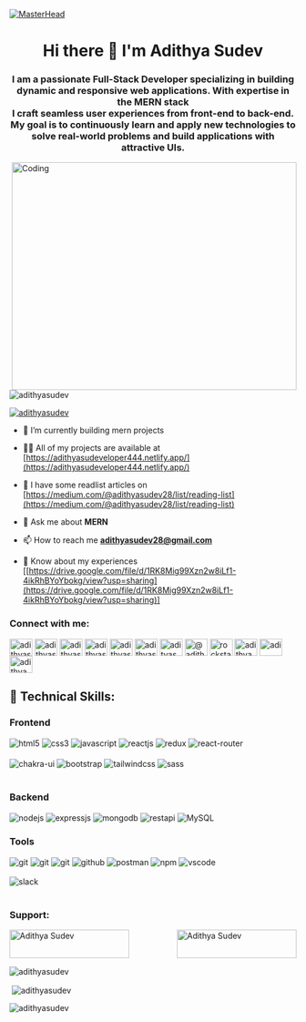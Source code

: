 [![MasterHead](https://user-images.githubusercontent.com/80781196/190216139-7697aa5a-c9a0-4bd6-80bf-3aca76a2e1c8.gif)](https://adithyasudeveloper444.netlify.app/)
<h1 align="center">Hi there 👋 I'm Adithya Sudev</h1>
<h3 align="center">
  I am a passionate Full-Stack Developer specializing in building dynamic and responsive web applications.
  With expertise in the MERN stack <br>
  I craft seamless user experiences from front-end to back-end.<br>
  My goal is to continuously learn and apply new technologies to solve real-world problems and build applications with attractive UIs.
</h3>

<img align="right" alt="Coding" width="500"  height="400"          
 src="https://camo.githubusercontent.com/7de37139d0b4c1ce40865e799b446c0e963a3dd8fb68d239707237c40604fa3d/68747470733a2f2f63646e2e6472696262626c652e636f6d2f75736572732f3733303730332f73637265656e73686f74732f363538313234332f6176656e746f2e676966">
<p align="left"> <img src="https://komarev.com/ghpvc/?username=adithyasudev&label=Profile%20views&color=0e75b6&style=flat" alt="adithyasudev" /> </p>

<p align="left"> <a href="https://twitter.com/adithyasudev" target="blank"><img src="https://img.shields.io/twitter/follow/adithyasudev?logo=twitter&style=for-the-badge" alt="adithyasudev" /></a> </p>

- 🌱 I’m currently building mern projects

- 👨‍💻 All of my projects are available at [https://adithyasudeveloper444.netlify.app/](https://adithyasudeveloper444.netlify.app/)

- 📝 I have some readlist articles on [https://medium.com/@adithyasudev28/list/reading-list](https://medium.com/@adithyasudev28/list/reading-list)

- 💬 Ask me about **MERN**

- 📫 How to reach me **adithyasudev28@gmail.com**

- 📄 Know about my experiences [[https://drive.google.com/file/d/1RK8Mig99Xzn2w8iLf1-4ikRhBYoYbokg/view?usp=sharing](https://drive.google.com/file/d/1RK8Mig99Xzn2w8iLf1-4ikRhBYoYbokg/view?usp=sharing)]

<h3 align="left">Connect with me:</h3>
<p align="left">
<a href="https://codepen.io/adithyasudev" target="blank"><img align="center" src="https://raw.githubusercontent.com/rahuldkjain/github-profile-readme-generator/master/src/images/icons/Social/codepen.svg" alt="adithyasudev" height="30" width="40" /></a>
<a href="https://dev.to/adithyasudev" target="blank"><img align="center" src="https://raw.githubusercontent.com/rahuldkjain/github-profile-readme-generator/master/src/images/icons/Social/devto.svg" alt="adithyasudev" height="30" width="40" /></a>
<a href="https://twitter.com/adithyasudev" target="blank"><img align="center" src="https://raw.githubusercontent.com/rahuldkjain/github-profile-readme-generator/master/src/images/icons/Social/twitter.svg" alt="adithyasudev" height="30" width="40" /></a>
<a href="https://www.linkedin.com/in/adithyadev/" target="blank"><img align="center" src="https://raw.githubusercontent.com/rahuldkjain/github-profile-readme-generator/master/src/images/icons/Social/linked-in-alt.svg" alt="adithyasudev" height="30" width="40" /></a>
<a href="https://stackoverflow.com/users/adithyasudev" target="blank"><img align="center" src="https://raw.githubusercontent.com/rahuldkjain/github-profile-readme-generator/master/src/images/icons/Social/stack-overflow.svg" alt="adithyasudev" height="30" width="40" /></a>
<a href="https://fb.com/adithyasudev" target="blank"><img align="center" src="https://raw.githubusercontent.com/rahuldkjain/github-profile-readme-generator/master/src/images/icons/Social/facebook.svg" alt="adithyasudev" height="30" width="40" /></a>
<a href="https://instagram.com/adityasudev" target="blank"><img align="center" src="https://raw.githubusercontent.com/rahuldkjain/github-profile-readme-generator/master/src/images/icons/Social/instagram.svg" alt="adityasudev" height="30" width="40" /></a>
<a href="https://medium.com/@adithyasudev" target="blank"><img align="center" src="https://raw.githubusercontent.com/rahuldkjain/github-profile-readme-generator/master/src/images/icons/Social/medium.svg" alt="@adithyasudev" height="30" width="40" /></a>
<a href="https://www.youtube.com/c/rockstar00789" target="blank"><img align="center" src="https://raw.githubusercontent.com/rahuldkjain/github-profile-readme-generator/master/src/images/icons/Social/youtube.svg" alt="rockstar00789" height="30" width="40" /></a>
<a href="https://www.hackerrank.com/adithya sudev" target="blank"><img align="center" src="https://raw.githubusercontent.com/rahuldkjain/github-profile-readme-generator/master/src/images/icons/Social/hackerrank.svg" alt="adithya sudev" height="30" width="40" /></a>
<a href="https://www.leetcode.com/adi" target="blank"><img align="center" src="https://raw.githubusercontent.com/rahuldkjain/github-profile-readme-generator/master/src/images/icons/Social/leet-code.svg" alt="adi" height="30" width="40" /></a>
<a href="https://auth.geeksforgeeks.org/user/adithya sudev" target="blank"><img align="center" src="https://raw.githubusercontent.com/rahuldkjain/github-profile-readme-generator/master/src/images/icons/Social/geeks-for-geeks.svg" alt="adithya sudev" height="30" width="40" /></a>
</p>

<h2>🥇 Technical Skills:  </h2>  
 <div align="left"><h3 align="left">Frontend</h3>
<img src="https://img.shields.io/badge/html5-%23E34F26.svg?style=for-the-badge&logo=html5&logoColor=white" align="center" alt="html5">
<img src = "https://img.shields.io/badge/css3-%231572B6.svg?style=for-the-badge&logo=css3&logoColor=white" align="center" alt="css3">
<img src ="https://img.shields.io/badge/javascript-%23323330.svg?style=for-the-badge&logo=javascript&logoColor=%23F7DF1E" align="center" alt="javascript">
<img src="https://img.shields.io/badge/React-20232A?style=for-the-badge&logo=react&logoColor=61DAFB"  align="center" alt="reactjs" />
<img src="https://img.shields.io/badge/Redux-593D88?style=for-the-badge&logo=redux&logoColor=white"  align="center" alt="redux" />
<img src="https://img.shields.io/badge/React_Router-CA4245?style=for-the-badge&logo=react-router&logoColor=white"  align="center" alt="react-router" />
<br/>
<br/>
  <img src = "https://img.shields.io/badge/chakra ui-%233CC7BD.svg?style=for-the-badge&logo=chakraui&logoColor=white" align="center" alt="chakra-ui"/>
  <img src = "https://img.shields.io/badge/bootstrap-%238512F3.svg?style=for-the-badge&logo=bootstrap&logoColor=white" align="center" alt="bootstrap"/>
  <img src = "https://img.shields.io/badge/tailwindcss-%2338BDF8.svg?style=for-the-badge&logo=tailwindcss&logoColor=white" align="center" alt="tailwindcss"/>
  <img src = "https://img.shields.io/badge/sass-%23C66394.svg?style=for-the-badge&logo=sass&logoColor=white" align="center" alt="sass"/>
 
  
</div>
 <br/>
<div align="left"><h3 align="left">Backend</h3> 
  <img src="https://img.shields.io/badge/Node.js-339933?style=for-the-badge&logo=nodedotjs&logoColor=white" align="center" alt="nodejs" />
  <img src="https://img.shields.io/badge/Express.js-000000?style=for-the-badge&logo=express&logoColor=white" align="center" alt="expressjs"/>
  <img src="https://img.shields.io/badge/MongoDB-4EA94B?style=for-the-badge&logo=mongodb&logoColor=white" align="center" alt="mongodb"/>
  <img src="https://img.shields.io/badge/rest api-%23000000.svg?style=for-the-badge&logo=flask&logoColor=white" align="center" alt="restapi"/>
  <img src="https://img.shields.io/badge/MySQL-%23015B85?style=for-the-badge&logo=mysql&logoColor=white" align="center" alt="MySQL"/>
</div>
  
  <div align="left"><h3 align="left">Tools</h3> 
   <img src="https://img.shields.io/badge/render-%23430098.svg?style=for-the-badge&logo=render&logoColor=white" align="center" alt="git"/>
   <img src="https://img.shields.io/badge/netlify-%23000000.svg?style=for-the-badge&logo=netlify&logoColor=#00C7B7" align="center" alt="git"/>
   <img src="https://img.shields.io/badge/vercel-%23000000.svg?style=for-the-badge&logo=vercel&logoColor=whit" align="center" alt="git"/>
   <img src="https://img.shields.io/badge/GitHub-100000?style=for-the-badge&logo=github&logoColor=white"  align="center" alt="github"/>
   <img src ="https://img.shields.io/badge/Postman-FF6C37?style=for-the-badge&logo=postman&logoColor=white" align="center" alt="postman">
   <img src = "https://img.shields.io/badge/NPM-%23000000.svg?style=for-the-badge&logo=npm&logoColor=white" align="center" alt="npm">
   <img src="https://img.shields.io/badge/Visual%20Studio-5C2D91.svg?style=for-the-badge&logo=visual-studio&logoColor=white"  align="center" alt="vscode"/>
   <br/>
<br/>
   <img src="https://img.shields.io/badge/Slack-4A154B?style=for-the-badge&logo=slack&logoColor=white" align="center" alt="slack"/>
    
   <br/>
<br/>
  </div>
<h3 align="left">Support:</h3>
<p><a href="https://www.buymeacoffee.com/Adithya Sudev"> <img align="left" src="https://cdn.buymeacoffee.com/buttons/v2/default-yellow.png" height="50" width="210" alt="Adithya Sudev" /></a> 
  <a href="https://ko-fi.com/Adithya Sudev"> <img align="right" src="https://cdn.ko-fi.com/cdn/kofi3.png?v=3" height="50" width="210" alt="Adithya Sudev" /></a></p><br><br>
<br>
<p><img align="center" src="https://github-readme-stats.vercel.app/api/top-langs?username=adithyasudev&show_icons=true&locale=en&layout=compact" alt="adithyasudev" /></p>

<p>&nbsp;<img align="center" src="https://github-readme-stats.vercel.app/api?username=adithyasudev&show_icons=true&locale=en" alt="adithyasudev" /></p>

<p><img align="center" src="https://github-readme-streak-stats.herokuapp.com/?user=adithyasudev&" alt="adithyasudev" /></p>

